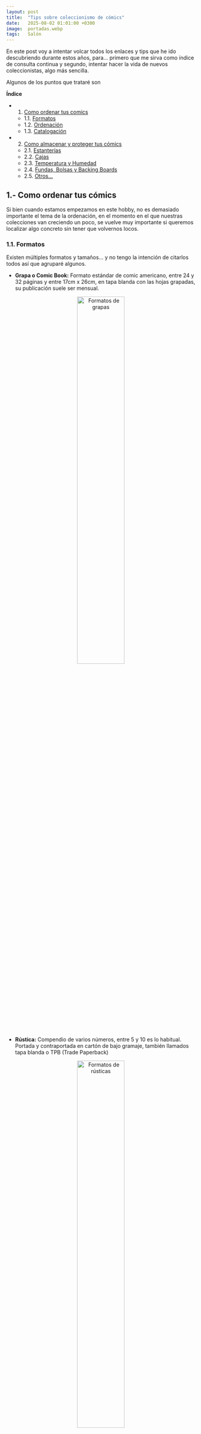 ```yaml
---
layout: post
title:  "Tips sobre coleccionismo de cómics"
date:   2025-08-02 01:01:00 +0300
image:  portadas.webp
tags:   Salón
---
```


En este post voy a intentar volcar todos los enlaces y tips que he ido descubriendo durante estos años, para... primero que me sirva como índice de consulta continua y segundo, intentar hacer la vida de nuevos coleccionistas, algo más sencilla.

Algunos de los puntos que trataré son

**Índice**   
- 1. [Como ordenar tus comics](#id1)
    - 1.1. [Formatos](#id2)
    - 1.2. [Ordenación](#id3)
    - 1.3. [Catalogación](#id4)

- 2. [Como almacenar y proteger tus cómics](#id5)
    - 2.1. [Estanterías](#id6)
    - 2.2. [Cajas](#id7)
    - 2.3. [Temperatura y Humedad](#id8)
    - 2.4. [Fundas, Bolsas y Backing Boards](#id9)
    - 2.5. [Otros...](#id10)

## 1.- Como ordenar tus cómics<a name="id1"></a>

Si bien cuando estamos empezamos en este hobby, no es demasiado importante el tema de la ordenación, en el momento en el que nuestras colecciones van creciendo un poco, se vuelve muy importante si queremos localizar algo concreto sin tener que volvernos locos. 

### 1.1. Formatos<a name="id2"></a>

Existen múltiples formatos y tamaños... y no tengo la intención de citarlos todos así que agruparé algunos.

- **Grapa o Comic Book:** Formato estándar de comic americano, entre 24 y 32 páginas y entre 17cm x 26cm, en tapa blanda con las hojas grapadas, su publicación suele ser mensual.

<div style="text-align: center;">
  <img src="{{ site.baseurl }}/images/grapas.jpeg" alt="Formatos de grapas" style="width: 50%;">
</div>

- **Rústica:** Compendio de varios números, entre 5 y 10 es lo habitual. Portada y contraportada en cartón de bajo gramaje, también llamados tapa blanda o TPB (Trade Paperback)

<div style="text-align: center;">
  <img src="{{ site.baseurl }}/images/rustica.jpeg" alt="Formatos de rústicas" style="width: 50%;">
</div>

- **Rústica con solapas:** Es una rústica en la que la portada y contraportada tienen un sobrante doblado hacia dentro que les otorga mayor consistencia.

<div style="text-align: center;">
  <img src="{{ site.baseurl }}/images/rustica_solapas.jpeg" alt="Formatos de rústicas con solapas" style="width: 30%;">
</div>

- **Cartone:** También llamados tapa dura o Hardcover. Tapas en cartón de alto gramaje para darles consistencia. Suelen contener arcos completos o historias auto conclusivas.

<div style="text-align: center;">
  <img src="{{ site.baseurl }}/images/cartone.jpeg" alt="Formatos de cartoné" style="width: 30%;">
</div>

- **Omnibus:** Tapas duras muchas veces de un tamaño oversized. No hay límite de páginas, los hay de más de 1000, aunque no son cómodos de leer 

<div style="text-align: center;">
  <img src="{{ site.baseurl }}/images/omnibus.jpeg" alt="Formatos de Omnibus" style="width: 30%;">
</div>

- **Absolute:** Tomos de mayor tamaño, normalmente de obras seleccionadas para realzar el arte del dibujante.

<div style="text-align: center;">
  <img src="{{ site.baseurl }}/images/absolute.jpeg" alt="Formatos de absolute" style="width: 30%;">
</div>

- **Album europeo:** Formato normal de comic franco belga, Bande Desinée o BD. Entre 40 y 60 páginas y entre 30cm x 23cm.

<div style="text-align: center;">
  <img src="{{ site.baseurl }}/images/europeo.jpeg" alt="Formatos de Europeo" style="width: 30%;">
</div>

- **Manga (Kanzenban, Takobon, etc):** Formatos habituales de comic Japones. Tienen múltiples tamaños y pueden tener orientación de lectura occidental o no.

<div style="text-align: center;">
  <img src="{{ site.baseurl }}/images/manga.jpeg" alt="Formatos de manga" style="width: 30%;">
</div>

Repito hay muchos más sobre todo "subtipos", pero con esto te puedes hacer una idea general. Si lees o escuchas algún otro... busca a que se refieren.

### 1.2. Ordenación<a name="id3"></a>

Con el paso del tiempo, he dado muchas vueltas y he ido viendo como lo hacen otras personas, para intentar encontrar lo que mejor se me ajustara... creo que básicamente resumiría en 3 formas...

- **Por formato o editorial:** Normalmente las editoriales sacan sus obras en formatos parecidos... algunas más y otras menos, pero básicamente este modo es un tema de formato. Al juntar formatos similares, maximizamos el espacio, haciendo que podamos almacenar más comics, aunque para localizar uno debas saber en qué formato o quien lo publicó, lo que no se ajusta a mi pésima memoria.

- **Por criterios estéticos:** Nada que decir... simplemente buscando que la colección quede lo mejor posible... las obras menos vistosas los menos visibles posibles, por ejemplo, lo más bajo de nuestras librerías. Las obras más vistosas en el centro de la librería y los álbumes más voluminosas en lo alto de las librerías.

- **Por temática:** Esta es la forma que más se me ajusta y la que uso a día de hoy. Agrupo por temáticas, SCI-FI, Terror, Noir, Indy, Marvel, DC, ... lo que me permite situar rápido lo que busco y dentro de cada zona, uso criterios por formato, intentando agrupar tamaños.

### 1.3. Catalogación<a name="id4"></a>

Esto inicialmente no supone un problema... hasta que llega ese momento en el que compras algo que ya tenías y descubres que la colección tiene un tamaño que es manejable sin ayuda.

En este punto creo que, aunque existen muchas apps o mecanismo manuales, para mi hay un claro *vencedor*... [Whakoom](https://www.whakoom.com/)

Yo uso la versión premium, aunque estuve mucho tiempo con la versión free, y fue una de las pocas apps en las que decidí pagar porque me parece justo agradecer el trabajo que hacen. Luego claro uso las funcionalidades adicionales.

Para mí, su principal ventaja inicialmente es la posibilidad de escanear códigos de barras que te carguen el comic y ver si lo tienes o marcar a golpe de clic que lo has comprado.

## 2.- Como almacenar y proteger tus cómics<a name="id5"></a>

En cuanto a almacenamiento debemos tener presente varios factores antes de extendernos más. Algunos factores que afectan y deterioran con el tiempo tu colección son:
- La luz
- El aire
- La humedad
- La temperatura
- La colocación (aplastamiento, impactos, etc.)

En la medida de lo posible deberás evitar todos estos factores usando el sentido común y algunos de los *tips* siguientes que te pueden ayudar.

### 2.1.- Estanterías<a name="id6"></a>

Sobre estanterías solo puedo hablarte de las dos que he usado... ambas de Ikea.
- **Kallax:** Son bastante estéticas, aunque desaprovechan espacio de nuestras colecciones al no poder ajustar la altura entre los estantes.
- **Billy:** Creo que son la mejor opción calidad precio, pero añadiría un par de consejos...
    - Usa el ancho de 40 cm en lugar del de 80 cm, aunque pierdas algo de espacio (2cm) al apilarlas, ya que las de 80cm cuando les metes peso se arquean.
    - Te recomiendo poner puertas de cristal, ya que no pierdes la estética de mostrar la colección y evitas muchísimo polvo en tu colección.

<div style="display: flex; justify-content: space-between;">
  <img src="{{ site.baseurl }}/images/estanteria2.jpeg" alt="Estanteria 2" style="width: 32%; margin-right: 1%;">
  <img src="{{ site.baseurl }}/images/estanteria1.jpeg" alt="Estanteria 1" style="width: 32%; margin-right: 1%;">
  <img src="{{ site.baseurl }}/images/estanteria3.jpeg" alt="Estanteria 3" style="width: 32%;">
</div>

### 2.2.- Cajas<a name="id7"></a>

Cuando tienes grapas, una buena idea es usar cajas para almacenarlas. También hay quien las guarda en vertical en estantes de la Billy, pero a mi personalmente no me gusta.

Existen cajas de distintos tamaños y materiales, yo he podido probar estos y estoy muy contento...

- **Materiales:** 
    - **Cartón:** Son las más ligeras, las más económicas (6..10€) pero también las menos resistentes y duraderas. Según el tipo de cartón pueden apilarse hasta 4 cajas aprox y según lo que las muevas pueden durar más o menos. Con un uso normal en casa supongo que puedes sacarles perfectamente de 2 a 4 años

    - **MDF:** Son las más resistentes sin duda, pero también las más pesadas, algo que debe tener en cuenta según donde quieras colocarlas. He querido comprar alguna más y ya no las encuentro la verdad, pero cuando las compre su precio estaba sobre los 20 o 25€

    - **Plástico:** Personalmente las veo caras ya que las encuentro en precios parecidos al MDF. Tengo una por capricho, pero no creo que adquiera más.

- **Tamaños:** 
Los tamaños que uso para grapa son de 30cm(Alto), 30 o 40cm(largo), aunque hay también de 60 y 20cm (ancho)
Tengo unas específicas para Billy hechas en MDF con 31cm(alto) 25cm(largo) 36cm(ancho), pero donde las adquiría cerró.

También hay cajas, más de exposición de media altura donde los comics quedan a la vista. Las mías son más altas y con tapa... esto ya según necesidades.

### 2.3.- Temperatura y Humedad<a name="id8"></a>

Tanto las temperaturas elevadas como los cambios en la humedad ambiental afectan al papel, por lo que se debe intentar controlar esto. Yo en Valencia zona con una humedad muy alta, intento controlarlo con las estanterías con puerta, enfundando lo posible y manteniendo las ventanas cerradas, pero es cierto que no dispongo de deshumidificadores ni nada similar.

### 2.4.- Fundas, Bolsas y Backing Boards<a name="id9"></a>

Sobre este punto diré que tengo embolsadas todas mis grapas y TPB, pero no los cartonés.

En lo que respecta a las bolsas, siempre uso bolsas para comic **libres de ácido**, para que no acaben amarilleando el material. Existen de distintos tamaños, según el tipo de material que necesites proteger, estos son algunos:

<div style="display: flex; justify-content: space-between;">
  <img src="{{ site.baseurl }}/images/bolsas.jpeg" alt="Bolsas" style="width: 32%; margin-right: 1%;">
  <img src="{{ site.baseurl }}/images/backingboards.jpg" alt="Backing" style="width: 32%; margin-right: 1%;">
  <img src="{{ site.baseurl }}/images/bolsas2.jpg" alt="Bolsas" style="width: 32%;">
</div>

- **Golden 197 X 268:** Adecuada para Cartonés de hasta 250 páginas aprox.
- **Regular 184 X 268:** Adecuada para los TPB's
- **Silver 181 X 268:** Adecuada para la mayoría de TPB's
- **Current Big 178 X 268:** Adecuada para Grapas dobles con backingboard
- **Current 175 X 268:** Adecuada para Grapas con backingboard

Además de esto existen con dos tipos de cierre:
- **Auto cierre:** Normalmente compro estas, por comodidad y por superficie del cierre (me da la sensación de que está mejor sellado) aunque no es para nada, algo determinante para mí.
- **Sin cierre:** Puedes usar estas con un pedazo de celo. (Yo uso *Scotch Magic*) 

Y para acabar, sobre el tema de los backing boards..
- Los uso para tomas las grapas, ya que les da la consistencia que no tienen.
- Tienen solo uno de los lados libre de ácido, por lo que si embolsas las grapas de dos en dos con un solo backing board ara ahorrar espacio, habrá una de las grapas sin esa protección.

### 2.5.- Otros...<a name="id10"></a>

Algunos tips adicionales que no se dónde poner...
- No tengas los comics demasiado ajustados o presionados, ni en las estanterías, ni en las cajas y tampoco en las bolsas, o acabaran deformándose.
- No apiles las grapas en horizontal o también acabaran deformándose.
- No comas ni bebas mientras tocas tus cómics y si puede ser, ten las manos limpias.


[jekyll-docs]: https://jekyllrb.com/docs/home  
[jekyll-gh]:   https://github.com/jekyll/jekyll  
[jekyll-talk]: https://talk.jekyllrb.com/
